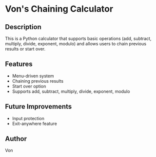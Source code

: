 # Von's Chaining Calculator

## Description
This is a Python calculator that supports basic operations (add, subtract, multiply, divide, exponent, modulo) and allows users to chain previous results or start over.

## Features
- Menu-driven system
- Chaining previous results
- Start over option
- Supports add, subtract, multiply, divide, exponent, modulo

## Future Improvements
- Input protection
- Exit-anywhere feature

## Author
Von
